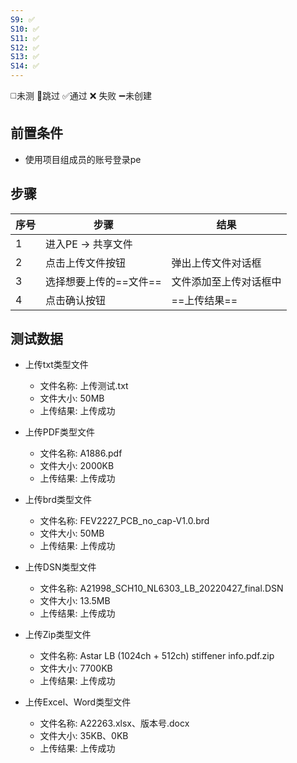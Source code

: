 ```yaml
---
S9: ✅
S10: ✅
S11: ✅
S12: ✅
S13: ✅
S14: ✅
---
```

◻️未测    🚫跳过     ✅通过    ❌ 失败    ➖未创建

## 前置条件

- 使用项目组成员的账号登录pe

## 步骤

| 序号  | 步骤            | 结果          |
| --- | ------------- | ----------- |
| 1   | 进入PE -> 共享文件  |             |
| 2   | 点击上传文件按钮      | 弹出上传文件对话框   |
| 3   | 选择想要上传的==文件== | 文件添加至上传对话框中 |
| 4   | 点击确认按钮        | ==上传结果==    |

## 测试数据

- 上传txt类型文件
	- 文件名称: 上传测试.txt
	- 文件大小: 50MB
	- 上传结果: 上传成功

- 上传PDF类型文件
	- 文件名称: A1886.pdf
	- 文件大小: 2000KB
	- 上传结果: 上传成功

- 上传brd类型文件
	- 文件名称: FEV2227_PCB_no_cap-V1.0.brd
	- 文件大小: 50MB
	- 上传结果: 上传成功

- 上传DSN类型文件
	- 文件名称: A21998_SCH10_NL6303_LB_20220427_final.DSN
	- 文件大小: 13.5MB
	- 上传结果: 上传成功

- 上传Zip类型文件
	- 文件名称: Astar LB (1024ch + 512ch) stiffener info.pdf.zip
	- 文件大小: 7700KB
	- 上传结果: 上传成功

- 上传Excel、Word类型文件
	- 文件名称: A22263.xlsx、版本号.docx
	- 文件大小: 35KB、0KB
	- 上传结果: 上传成功
